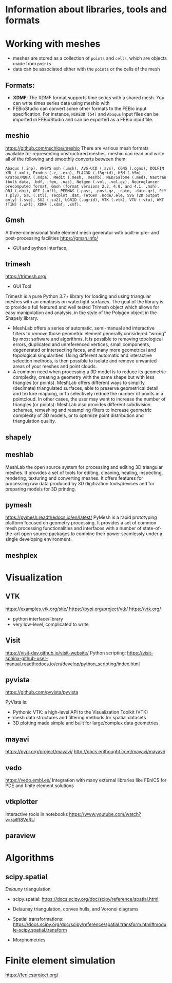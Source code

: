 # Information about libraries, tools and formats

# Working with meshes
- meshes are stored as a collection of `points` and `cells`, which are objects made from `points`
- data can be associated either with the `points` or the cells of the mesh

## Formats:
- **XDMF**: The XDMF format supports time series with a shared mesh. You can write times series data using meshio with
- FEBioStudio can convert some other formats to the FEBio input specification. For instance, `NIKE3D [54]` and `Abaqus` input files can be imported in FEBioStudio and can be exported as a FEBio input file.

## meshio
https://github.com/nschloe/meshio
There are various mesh formats available for representing unstructured meshes. meshio can read and write all of the following and smoothly converts between them:

    Abaqus (.inp), ANSYS msh (.msh), AVS-UCD (.avs), CGNS (.cgns), DOLFIN XML (.xml), Exodus (.e, .exo), FLAC3D (.f3grid), H5M (.h5m), Kratos/MDPA (.mdpa), Medit (.mesh, .meshb), MED/Salome (.med), Nastran (bulk data, .bdf, .fem, .nas), Netgen (.vol, .vol.gz), Neuroglancer precomputed format, Gmsh (format versions 2.2, 4.0, and 4.1, .msh), OBJ (.obj), OFF (.off), PERMAS (.post, .post.gz, .dato, .dato.gz), PLY (.ply), STL (.stl), Tecplot .dat, TetGen .node/.ele, SVG (2D output only) (.svg), SU2 (.su2), UGRID (.ugrid), VTK (.vtk), VTU (.vtu), WKT (TIN) (.wkt), XDMF (.xdmf, .xmf).

## Gmsh 
A three-dimensional finite element mesh generator with built-in pre- and post-processing facilities
https://gmsh.info/
- GUI and python interface; 

## trimesh
https://trimesh.org/
- GUI Tool

Trimesh is a pure Python 3.7+ library for loading and using triangular meshes with an emphasis on watertight surfaces. The goal of the library is to provide a full featured and well tested Trimesh object which allows for easy manipulation and analysis, in the style of the Polygon object in the Shapely library.
- MeshLab offers a series of automatic, semi-manual and interactive filters to remove those geometric element generally considered “wrong” by most software and algorithms. It is possible to removing topological errors, duplicated and unreferenced vertices, small components, degenerated or intersecting faces, and many more geometrical and topological singularities. Using different automatic and interactive selection methods, is then possible to isolate and remove unwanted areas of your meshes and point clouds.
- A common need when processing a 3D model is to reduce its geometric complexity, creating a geometry with the same shape but with less triangles (or points). MeshLab offers different ways to simplify (decimate) triangulated surfaces, able to preserve geometrical detail and texture mapping, or to selectively reduce the number of points in a pointcloud. In other cases, the user may want to increase the number of triangles (or points): MeshLab also provides different subdivision schemes, remeshing and resampling filters to increase geometric complexity of 3D models, or to optimize point distribution and triangulation quality.
## shapely

## meshlab
MeshLab the open source system for processing and editing 3D triangular meshes.
It provides a set of tools for editing, cleaning, healing, inspecting, rendering, texturing and converting meshes. It offers features for processing raw data produced by 3D digitization tools/devices and for preparing models for 3D printing.


## pymesh
https://pymesh.readthedocs.io/en/latest/
PyMesh is a rapid prototyping platform focused on geometry processing. It provides a set of common mesh processing functionalities and interfaces with a number of state-of-the-art open source packages to combine their power seamlessly under a single developing environment.

## meshplex





# Visualization

## VTK
https://examples.vtk.org/site/
https://pypi.org/project/vtk/
https://vtk.org/

- python interface/library
- very low-level, complicated to write

## Visit 
https://visit-dav.github.io/visit-website/
Python scripting:
https://visit-sphinx-github-user-manual.readthedocs.io/en/develop/python_scripting/index.html

## pyvista
https://github.com/pyvista/pyvista

PyVista is:

- Pythonic VTK: a high-level API to the Visualization Toolkit (VTK)
- mesh data structures and filtering methods for spatial datasets
- 3D plotting made simple and built for large/complex data geometries

## mayavi
https://pypi.org/project/mayavi/
http://docs.enthought.com/mayavi/mayavi/

## vedo
https://vedo.embl.es/
Integration with many external libraries like FEniCS for PDE and finite element solutions

## vtkplotter
Interactive tools in notebooks
https://www.youtube.com/watch?v=raiIft8VeRU

## paraview

# Algorithms
## scipy.spatial
*Delauny* triangulation
- scipy.spatial: https://docs.scipy.org/doc/scipy/reference/spatial.html; 

- Delaunay triangulation, convex hulls, and Voronoi diagrams
- Spatial transformations: https://docs.scipy.org/doc/scipy/reference/spatial.transform.html#module-scipy.spatial.transform

- Morphometrics

# Finite element simulation
https://fenicsproject.org/
